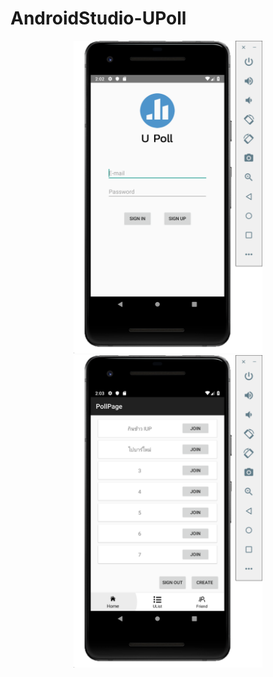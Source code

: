# AndroidStudio-UPoll

<p align="center">
  <img src="img/signin.png" height="500"> 
  <img src="img/home.png" height="500"> 
<p align="center">
